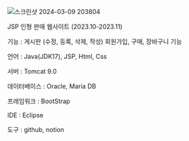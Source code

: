 ![스크린샷 2024-03-09 203804](https://github.com/tenxx10/JSP-doll-project/assets/143534556/f5d866ac-cf74-4f60-a244-6b688ae118a8)


JSP 인형 판매 웹사이트
(2023.10-2023.11) 


기능 : 게시판 (수정, 등록, 삭제, 작성) 회원가입, 구매, 장바구니 기능

언어 : Java(JDK17), JSP, Html, Css

서버 : Tomcat 9.0

데이터베이스 : Oracle, Maria DB

프레임워크 : BootStrap

IDE : Eclipse

도구 : github, notion


